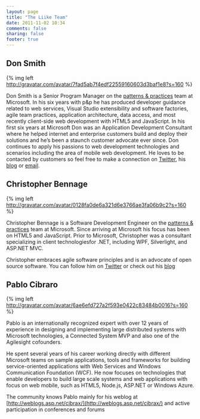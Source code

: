 ```yaml
---
layout: page
title: "The Liike Team"
date: 2011-11-02 10:34
comments: false
sharing: false
footer: true
---
```


## Don Smith

{% img left http://gravatar.com/avatar/7fad5ab7f4edf22559160603d3baf1e8?s=160 %}

Don Smith is a Senior Program Manager on the [patterns & practices](http://msdn.microsoft.com/practices) team at Microsoft. In his six years with p&p he has produced developer guidance related to web services, Visual Studio extensibility and software factories, agile team practices, application architecture, data access, and most recently client-side web development with HTML5 and JavaScript. In his first six years at Microsoft Don was an Application Development Consultant where he helped internet and enterprise customers build and deploy their solutions and he’s been a staunch customer advocate ever since. Don continues to apply his passions to web development technologies and scenarios including the area of mobile web development. He loves to be contacted by customers so feel free to make a connection on [Twitter](http://twitter.com/locksmithdon), his [blog](http://code.locksmithdon.net) or [email](mailto://dons@microsoft.com). 

## Christopher Bennage

{% img left http://gravatar.com/avatar/0128fa0de6a321d6e3766ae3fa06b9c2?s=160 %}

Christopher Bennage is a Software Development Engineer on the [patterns & practices](http://msdn.microsoft.com/practices) team at Microsoft. Since arriving at Microsoft his focus has been on HTML5 and JavaScript. Prior to Microsoft, Christopher was a consultant specializing in client technologiesfor .NET, including WPF, Silverlight, and ASP.NET MVC. 

Christopher embraces agile software principles and is an advocate of open source software. You can follow him on [Twitter](http://twitter.com/bennage) or check out his [blog](http://dev.bennage.com/)

## Pablo Cibraro

{% img left http://gravatar.com/avatar/6ae6efd727a2f593e0422c83484b0016?s=160 %}

Pablo is an internationally recognized expert with over 12 years of experience in designing and implementing large distributed systems with Microsoft technologies, a Connected System MVP and also one of the Agilesight cofounders.

He spent several years of his career working directly with different Microsoft teams on sample applications, tools and frameworks for building service-oriented applications with Web Services and Windows Communication Foundation (WCF). 
He now focuses on technologies that enable developers to build large scale systems and web applications with focus on web mobile, such as HTML5, Node.js, ASP.NET or Windows Azure.

The community knows Pablo mainly for his weblog at [http://weblogs.asp.net/cibrax/](http://weblogs.asp.net/cibrax/) and active participation in conferences and forums
